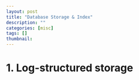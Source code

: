 ```yaml
---
layout: post
title: "Database Storage & Index"
description: ""
categories: [misc]
tags: []
thumbnail: 
---
```


# 1. Log-structured storage

